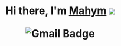 <h1 align="center">Hi there, I'm <a href="https://www.instagram.com/seyidova_life/" target="_blank">Mahym</a> 
<img src="https://github.com/blackcater/blackcater/r<a href="mailto:adieujw@gmail.com"><img


<h5 [![Typing SVG](https://readme-typing-svg.herokuapp.com?color=%2336BCF7&lines=Computer+Security+Specialist)](https://git.io/typing-svg) </h5>



                                                                                         
<h9 href="mailto:seyidovamahym@gmail.com"><img src="https://camo.githubusercontent.com/90af8431cf18df8809777b33254b7bb7e410a1371c04f4543f3e7ed20b2dbfa6/68747470733a2f2f696d672e736869656c64732e696f2f62616467652f2d476d61696c2d6431343833363f7374796c653d666c6174266c6f676f3d476d61696c266c6f676f436f6c6f723d7768697465266c696e6b3d6d61696c746f3a61646965756a7740676d61696c2e636f6d" alt="Gmail Badge" data-canonical-src="https://img.shields.io/badge/-Gmail-d14836?style=flat&amp;logo=Gmail&amp;logoColor=white&amp;link=mailto:seyidovamahym@gmail.com" style="max-width: 100%;"></a>
